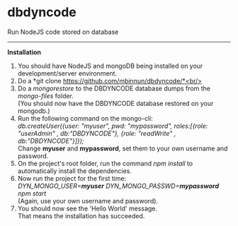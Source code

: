 # dbdyncode
Run NodeJS code stored on database

----
**Installation**
1. You should have NodeJS and mongoDB being installed on your development/server environment.<br/>
2. Do a *git clone https://github.com/mbinnun/dbdyncode/*<br/>
3. Do a *mongorestore* to the DBDYNCODE database dumps from the *mongo-files* folder.<br/>(You should now have the DBDYNCODE database restored on your mongodb.)<br/>
4. Run the following command on the mongo-cli:<br/>*db.createUser({user: "myuser", pwd: "mypassword", roles:[{role: "userAdmin" , db:"DBDYNCODE"}, {role: "readWrite" , db:"DBDYNCODE"}]});*<br/>Change **myuser** and **mypassword**, set them to your own username and password.<br/>
5. On the project's root folder, run the command *npm install* to automatically install the dependencies.<br/>
6. Now run the project for the first time:<br/>*DYN_MONGO_USER=**myuser** DYN_MONGO_PASSWD=**mypassword** npm start*<br/>(Again, use your own username and password).<br/>
7. You should now see the 'Hello World' message.<br/>That means the installation has succeeded.
